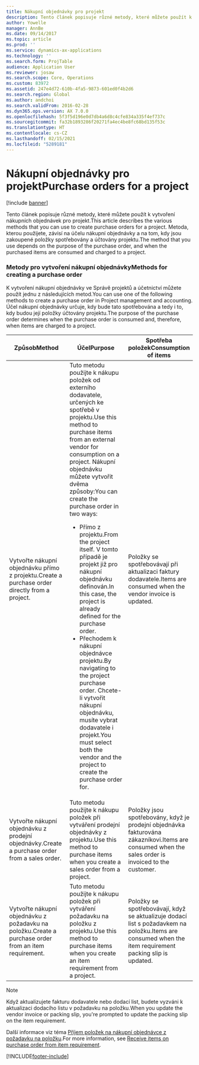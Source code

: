 ```yaml
---
title: Nákupní objednávky pro projekt
description: Tento článek popisuje různé metody, které můžete použít k vytvoření nákupních objednávek pro projekt. Metoda, kterou použijete, závisí na účelu nákupní objednávky a na tom, kdy jsou zakoupené položky spotřebovány a účtovány projektu.
author: Yowelle
manager: AnnBe
ms.date: 09/14/2017
ms.topic: article
ms.prod: ''
ms.service: dynamics-ax-applications
ms.technology: ''
ms.search.form: ProjTable
audience: Application User
ms.reviewer: josaw
ms.search.scope: Core, Operations
ms.custom: 83972
ms.assetid: 247e4d72-610b-4fa5-9873-601ed0f4b2d6
ms.search.region: Global
ms.author: andchoi
ms.search.validFrom: 2016-02-28
ms.dyn365.ops.version: AX 7.0.0
ms.openlocfilehash: 5f3f5d196e0d7db4a6d8c4cfe834a335f4ef737c
ms.sourcegitcommit: fa32b1893286f20271fa4ec4be8fc68bd135f53c
ms.translationtype: HT
ms.contentlocale: cs-CZ
ms.lasthandoff: 02/15/2021
ms.locfileid: "5289181"
---
```

# <a name="purchase-orders-for-a-project"></a><span data-ttu-id="26f1c-104">Nákupní objednávky pro projekt</span><span class="sxs-lookup"><span data-stu-id="26f1c-104">Purchase orders for a project</span></span>

[!include [banner](../includes/banner.md)]

<span data-ttu-id="26f1c-105">Tento článek popisuje různé metody, které můžete použít k vytvoření nákupních objednávek pro projekt.</span><span class="sxs-lookup"><span data-stu-id="26f1c-105">This article describes the various methods that you can use to create purchase orders for a project.</span></span> <span data-ttu-id="26f1c-106">Metoda, kterou použijete, závisí na účelu nákupní objednávky a na tom, kdy jsou zakoupené položky spotřebovány a účtovány projektu.</span><span class="sxs-lookup"><span data-stu-id="26f1c-106">The method that you use depends on the purpose of the purchase order, and when the purchased items are consumed and charged to a project.</span></span>

### <a name="methods-for-creating-a-purchase-order"></a><span data-ttu-id="26f1c-107">Metody pro vytvoření nákupní objednávky</span><span class="sxs-lookup"><span data-stu-id="26f1c-107">Methods for creating a purchase order</span></span>

<span data-ttu-id="26f1c-108">K vytvoření nákupní objednávky ve Správě projektů a účetnictví můžete použít jednu z následujících metod.</span><span class="sxs-lookup"><span data-stu-id="26f1c-108">You can use one of the following methods to create a purchase order in Project management and accounting.</span></span> <span data-ttu-id="26f1c-109">Účel nákupní objednávky určuje, kdy bude tato spotřebována a tedy i to, kdy budou její položky účtovány projektu.</span><span class="sxs-lookup"><span data-stu-id="26f1c-109">The purpose of the purchase order determines when the purchase order is consumed and, therefore, when items are charged to a project.</span></span>

<table>
<colgroup>
<col width="33%" />
<col width="33%" />
<col width="33%" />
</colgroup>
<thead>
<tr class="header">
<th><span data-ttu-id="26f1c-110">Způsob</span><span class="sxs-lookup"><span data-stu-id="26f1c-110">Method</span></span></th>
<th><span data-ttu-id="26f1c-111">Účel</span><span class="sxs-lookup"><span data-stu-id="26f1c-111">Purpose</span></span></th>
<th><span data-ttu-id="26f1c-112">Spotřeba položek</span><span class="sxs-lookup"><span data-stu-id="26f1c-112">Consumption of items</span></span></th>
</tr>
</thead>
<tbody>
<tr class="odd">
<td><span data-ttu-id="26f1c-113">Vytvořte nákupní objednávku přímo z projektu.</span><span class="sxs-lookup"><span data-stu-id="26f1c-113">Create a purchase order directly from a project.</span></span></td>
<td><span data-ttu-id="26f1c-114">Tuto metodu použijte k nákupu položek od externího dodavatele, určených ke spotřebě v projektu.</span><span class="sxs-lookup"><span data-stu-id="26f1c-114">Use this method to purchase items from an external vendor for consumption on a project.</span></span> <span data-ttu-id="26f1c-115">Nákupní objednávku můžete vytvořit dvěma způsoby:</span><span class="sxs-lookup"><span data-stu-id="26f1c-115">You can create the purchase order in two ways:</span></span>
<ul>
<li><span data-ttu-id="26f1c-116">Přímo z projektu.</span><span class="sxs-lookup"><span data-stu-id="26f1c-116">From the project itself.</span></span> <span data-ttu-id="26f1c-117">V tomto případě je projekt již pro nákupní objednávku definován.</span><span class="sxs-lookup"><span data-stu-id="26f1c-117">In this case, the project is already defined for the purchase order.</span></span></li>
<li><span data-ttu-id="26f1c-118">Přechodem k nákupní objednávce projektu.</span><span class="sxs-lookup"><span data-stu-id="26f1c-118">By navigating to the project purchase order.</span></span> <span data-ttu-id="26f1c-119">Chcete-li vytvořit nákupní objednávku, musíte vybrat dodavatele i projekt.</span><span class="sxs-lookup"><span data-stu-id="26f1c-119">You must select both the vendor and the project to create the purchase order for.</span></span></li>
</ul></td>
<td><span data-ttu-id="26f1c-120">Položky se spotřebovávají při aktualizaci faktury dodavatele.</span><span class="sxs-lookup"><span data-stu-id="26f1c-120">Items are consumed when the vendor invoice is updated.</span></span></td>
</tr>
<tr class="even">
<td><span data-ttu-id="26f1c-121">Vytvořte nákupní objednávku z prodejní objednávky.</span><span class="sxs-lookup"><span data-stu-id="26f1c-121">Create a purchase order from a sales order.</span></span></td>
<td><span data-ttu-id="26f1c-122">Tuto metodu použijte k nákupu položek při vytváření prodejní objednávky z projektu.</span><span class="sxs-lookup"><span data-stu-id="26f1c-122">Use this method to purchase items when you create a sales order from a project.</span></span></td>
<td><span data-ttu-id="26f1c-123">Položky jsou spotřebovány, když je prodejní objednávka fakturována zákazníkovi.</span><span class="sxs-lookup"><span data-stu-id="26f1c-123">Items are consumed when the sales order is invoiced to the customer.</span></span></td>
</tr>
<tr class="odd">
<td><span data-ttu-id="26f1c-124">Vytvořte nákupní objednávku z požadavku na položku.</span><span class="sxs-lookup"><span data-stu-id="26f1c-124">Create a purchase order from an item requirement.</span></span></td>
<td><span data-ttu-id="26f1c-125">Tuto metodu použijte k nákupu položek při vytváření požadavku na položku z projektu.</span><span class="sxs-lookup"><span data-stu-id="26f1c-125">Use this method to purchase items when you create an item requirement from a project.</span></span></td>
<td><span data-ttu-id="26f1c-126">Položky se spotřebovávají, když se aktualizuje dodací list s požadavkem na položku.</span><span class="sxs-lookup"><span data-stu-id="26f1c-126">Items are consumed when the item requirement packing slip is updated.</span></span></td>
</tr>
</tbody>
</table>

> [!NOTE] 
> <span data-ttu-id="26f1c-127">Když aktualizujete fakturu dodavatele nebo dodací list, budete vyzváni k aktualizaci dodacího listu v požadavku na položku.</span><span class="sxs-lookup"><span data-stu-id="26f1c-127">When you update the vendor invoice or packing slip, you're prompted to update the packing slip on the item requirement.</span></span>

<span data-ttu-id="26f1c-128">Další informace viz téma [Příjem položek na nákupní objednávce z požadavku na položku](tasks/receive-items-purchase-order-item-requirement.md).</span><span class="sxs-lookup"><span data-stu-id="26f1c-128">For more information, see [Receive items on purchase order from item requirement](tasks/receive-items-purchase-order-item-requirement.md).</span></span>



[!INCLUDE[footer-include](../includes/footer-banner.md)]